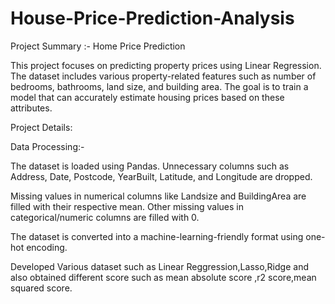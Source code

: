# House-Price-Prediction-Analysis

Project Summary :- Home Price Prediction

This project focuses on predicting property prices using Linear Regression. The dataset includes various property-related features such as number of bedrooms, bathrooms, land size, and building area. The goal is to train a model that can accurately estimate housing prices based on these attributes.

Project Details:

Data Processing:- 
 
The dataset is loaded using Pandas. Unnecessary columns such as Address, Date, Postcode, YearBuilt, Latitude, and Longitude are dropped. 

Missing values in numerical columns like Landsize and BuildingArea are filled with their respective mean. Other missing values in categorical/numeric columns are filled with 0. 

The dataset is converted into a machine-learning-friendly format using one-hot encoding.

Developed Various dataset such as Linear Reggression,Lasso,Ridge and also obtained different score such as mean absolute score ,r2 score,mean squared score.
